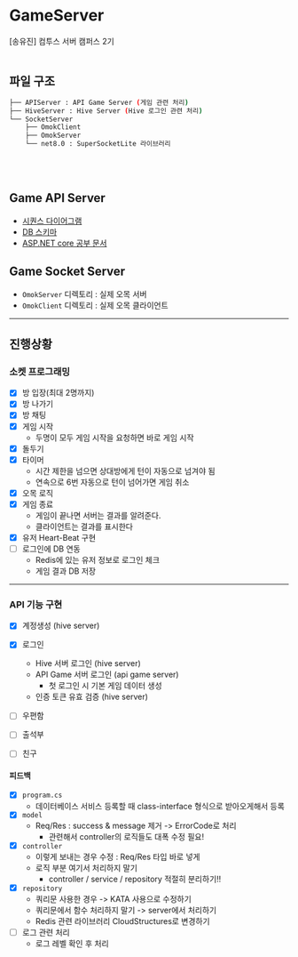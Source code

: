 # GameServer
[송유진] 컴투스 서버 캠퍼스 2기
<br><br>

## 파일 구조
```bash
├── APIServer : API Game Server (게임 관련 처리)
├── HiveServer : Hive Server (Hive 로그인 관련 처리)
└── SocketServer
    ├── OmokClient 
    ├── OmokServer
    └── net8.0 : SuperSocketLite 라이브러리
``` 

<br><br>
## Game API Server
- [시퀀스 다이어그램](SequenceDiagram.md)
- [DB 스키마](DBschema.md)
- [ASP.NET core 공부 문서](https://github.com/yujinS0/ASP.NETcore-Study)

## Game Socket Server
- `OmokServer` 디렉토리 : 실제 오목 서버
- `OmokClient` 디렉토리 : 실제 오목 클라이언트

---
## 진행상황
### 소켓 프로그래밍
- [X] 방 입장(최대 2명까지)
- [X] 방 나가기
- [X] 방 채팅
- [X] 게임 시작
  - 두명이 모두 게임 시작을 요청하면 바로 게임 시작
- [X] 돌두기
- [X] 타이머
  - 시간 제한을 넘으면 상대방에게 턴이 자동으로 넘겨야 됨
  - 연속으로 6번 자동으로 턴이 넘어가면 게임 취소
- [X] 오목 로직
- [X] 게임 종료
  - 게임이 끝나면 서버는 결과를 알려준다.
  - 클라이언트는 결과를 표시한다
- [X] 유저 Heart-Beat 구현
- [ ] 로그인에 DB 연동
  - Redis에 있는 유저 정보로 로그인 체크
  - 게임 결과 DB 저장





---
### API 기능 구현
- [X] 계정생성 (hive server)
- [X] 로그인
  + Hive 서버 로그인 (hive server)
  + API Game 서버 로그인 (api game server)
    * 첫 로그인 시 기본 게임 데이터 생성
  + 인증 토큰 유효 검증 (hive server)
- [ ] 우편함
- [ ] 출석부
- [ ] 친구




#### 피드백
- [X] `program.cs`
  + 데이터베이스 서비스 등록할 때 class-interface 형식으로 받아오게해서 등록
- [X] `model`
  + Req/Res : success & message 제거 -> ErrorCode로 처리
    * 관련해서 controller의 로직들도 대폭 수정 필요!
- [X] `controller`
  + <IActionResult> 이렇게 보내는 경우 수정 : Req/Res 타입 바로 넣게
  + 로직 부분 여기서 처리하지 말기
    * controller / service / repository 적절히 분리하기!!
- [X] `repository`
  + 쿼리문 사용한 경우 -> KATA 사용으로 수정하기
  + 쿼리문에서 함수 처리하지 말기 -> server에서 처리하기
  + Redis 관련 라이브러리 CloudStructures로 변경하기
- [ ] 로그 관련 처리
  + 로그 레벨 확인 후 처리
